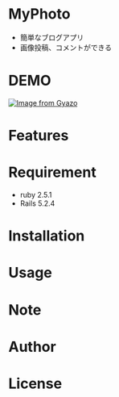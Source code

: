 # MyPhoto
* 簡単なブログアプリ
* 画像投稿、コメントができる
 
# DEMO
 
[![Image from Gyazo](https://i.gyazo.com/711a7068bd299063250547df7b02948f.jpg)](https://gyazo.com/711a7068bd299063250547df7b02948f)
 
# Features
 

 
# Requirement
* ruby 2.5.1
* Rails 5.2.4

 

 
# Installation
 

 
# Usage
 

 
# Note
 
 
# Author
 

 
# License
